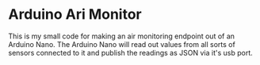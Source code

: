 # Arduino Ari Monitor

This is my small code for making an air monitoring endpoint out of an Arduino Nano. The Arduino Nano will read out values from all sorts of sensors connected to it and publish the readings as JSON via it's usb port.
